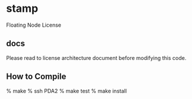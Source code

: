 # stamp
Floating Node License 

## docs
Please read to license architecture document before modifying this code.

## How to Compile
% make
% ssh PDA2
% make test
% make install
